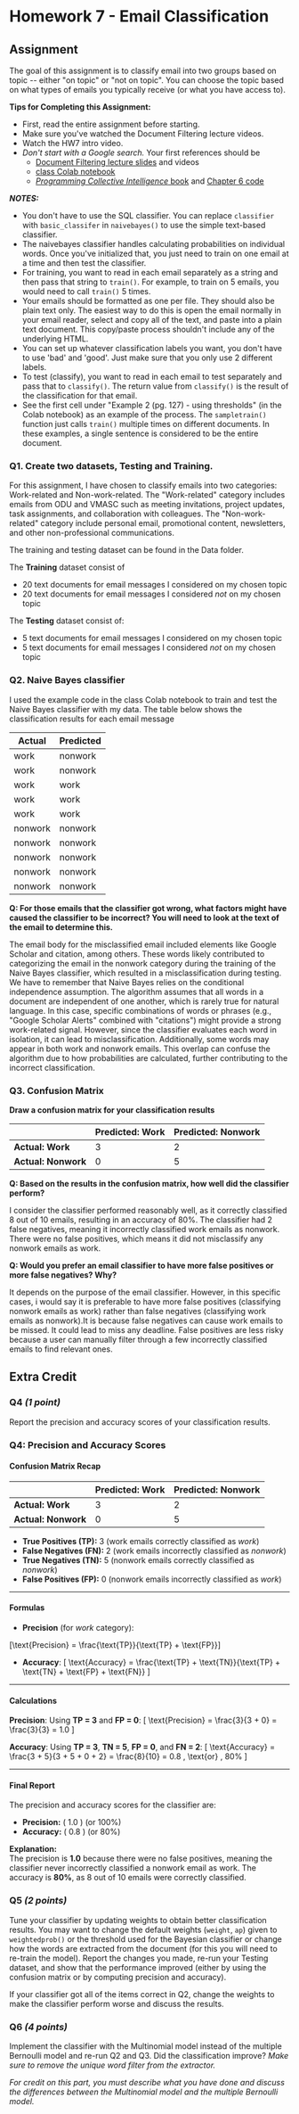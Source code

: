 # Homework 7 - Email Classification

## Assignment

The goal of this assignment is to classify email into two groups based on topic -- either "on topic" or "not on topic".  You can choose the topic based on what types of emails you typically receive (or what you have access to).

**Tips for Completing this Assignment:**
* First, read the entire assignment before starting.
* Make sure you've watched the 	Document Filtering lecture videos.
* Watch the HW7 intro video.
* *Don't start with a Google search.*  Your first references should be
    * [Document Filtering lecture slides](https://docs.google.com/presentation/d/1OpfBDl2YEE7AONVeKUyHA-J7a1mRjncD7cen8F6BG1A/edit?usp=sharing) and videos
    * [class Colab notebook](https://github.com/odu-cs432-websci/public/blob/main/432_PCI_Ch06.ipynb)
    * [*Programming Collective Intelligence* book](https://go.oreilly.com/old-dominion-university/library/view/programming-collective-intelligence/9780596529321/) and [Chapter 6 code](https://github.com/arthur-e/Programming-Collective-Intelligence/tree/master/chapter6)  


***NOTES:***
* You don't have to use the SQL classifier.  You can replace `classifier` with `basic_classifer` in `naivebayes()` to use the simple text-based classifier.
* The naivebayes classifier handles calculating probabilities on individual words.  Once you've initialized that, you just need to train on one email at a time and then test the classifier.
* For training, you want to read in each email separately as a string and then pass that string to `train()`. For example, to train on 5 emails, you would need to call `train()` 5 times.
* Your emails should be formatted as one per file.  They should also be plain text only.  The easiest way to do this is open the email normally in your email reader, select and copy all of the text, and paste into a plain text document.  This copy/paste process shouldn't include any of the underlying HTML.
* You can set up whatever classification labels you want, you don't have to use 'bad' and 'good'.  Just make sure that you only use 2 different labels.
* To test (classify), you want to read in each email to test separately and pass that to `classify()`.  The return value from `classify()` is the result of the classification for that email.
* See the first cell under "Example 2 (pg. 127) - using thresholds" (in the Colab notebook) as an example of the process.  The `sampletrain()` function just calls `train()` multiple times on different documents.  In these examples, a single sentence is considered to be the entire document.


### Q1. Create two datasets, Testing and Training.
For this assignment, I have chosen to classify emails into two categories: Work-related and Non-work-related. The "Work-related" category includes emails from ODU and VMASC such as meeting invitations, project updates, task assignments, and collaboration with colleagues. The "Non-work-related" category include personal email, promotional content, newsletters, and other non-professional communications.

The training and testing dataset can be found in the Data folder.

The **Training** dataset consist of
* 20 text documents for email messages I considered on my chosen topic
* 20 text documents for email messages I considered *not* on my chosen topic

The **Testing** dataset consist of:
* 5 text documents for email messages I considered on my chosen topic
* 5 text documents for email messages I considered *not* on my chosen topic

### Q2. Naive Bayes classifier
I used the example code in the class Colab notebook to train and test the Naive Bayes classifier with my data. The table below shows the classification results for each email message 

| Actual   | Predicted  |
|----------|------------|
| work     | nonwork    |
| work     | nonwork    |
| work     | work       |
| work     | work       |
| work     | work       |
| nonwork  | nonwork    |
| nonwork  | nonwork    |
| nonwork  | nonwork    |
| nonwork  | nonwork    |
| nonwork  | nonwork    |

**Q: For those emails that the classifier got wrong, what factors might have caused the classifier to be incorrect?  You will need to look at the text of the email to determine this.**

The email body for the misclassified email included elements like Google Scholar and citation, among others. These words likely contributed to categorizing the email in the nonwork category during the training of the Naive Bayes classifier, which resulted in a misclassification during testing. We have to remember that Naive Bayes relies on the conditional independence assumption. The algorithm assumes that all words in a document are independent of one another, which is rarely true for natural language. In this case, specific combinations of words or phrases (e.g., "Google Scholar Alerts" combined with "citations") might provide a strong work-related signal. However, since the classifier evaluates each word in isolation, it can lead to misclassification. Additionally, some words may appear in both work and nonwork emails. This overlap can confuse the algorithm due to how probabilities are calculated, further contributing to the incorrect classification.



### Q3. Confusion Matrix

**Draw a confusion matrix for your classification results**

|                | Predicted: Work | Predicted: Nonwork |
|----------------|-----------------|--------------------|
| **Actual: Work** | 3               | 2                  |
| **Actual: Nonwork** | 0               | 5                  |


**Q: Based on the results in the confusion matrix, how well did the classifier perform?**  

I consider the classifier performed reasonably well, as it correctly classified 8 out of 10 emails, resulting in an accuracy of 80%. The classifier had 2 false negatives, meaning it incorrectly classified work emails as nonwork. There were no false positives, which means it did not misclassify any nonwork emails as work.

**Q: Would you prefer an email classifier to have more false positives or more false negatives?  Why?**

It depends on the purpose of the email classifier. However, in this specific cases, i would say it is preferable to have more false positives (classifying nonwork emails as work) rather than false negatives (classifying work emails as nonwork).It is because false negatives can cause work emails to be missed. It could lead to miss any deadline. False positives are less risky because a user can manually filter through a few incorrectly classified emails to find relevant ones.

## Extra Credit

### Q4 *(1 point)* 

Report the precision and accuracy scores of your classification results.

### **Q4: Precision and Accuracy Scores**

#### **Confusion Matrix Recap**
|                | Predicted: Work | Predicted: Nonwork |
|----------------|-----------------|--------------------|
| **Actual: Work** | 3               | 2                  |
| **Actual: Nonwork** | 0               | 5                  |

- **True Positives (TP):** 3 (work emails correctly classified as *work*)  
- **False Negatives (FN):** 2 (work emails incorrectly classified as *nonwork*)  
- **True Negatives (TN):** 5 (nonwork emails correctly classified as *nonwork*)  
- **False Positives (FP):** 0 (nonwork emails incorrectly classified as *work*)  

---

#### **Formulas**
- **Precision** (for *work* category):

\[\text{Precision} = \frac{\text{TP}}{\text{TP} + \text{FP}}\]

- **Accuracy**:
  \[
  \text{Accuracy} = \frac{\text{TP} + \text{TN}}{\text{TP} + \text{TN} + \text{FP} + \text{FN}}
  \]

---

#### **Calculations**
**Precision**:
Using **TP = 3** and **FP = 0**:
\[
\text{Precision} = \frac{3}{3 + 0} = \frac{3}{3} = 1.0
\]

**Accuracy**:
Using **TP = 3**, **TN = 5**, **FP = 0**, and **FN = 2**:
\[
\text{Accuracy} = \frac{3 + 5}{3 + 5 + 0 + 2} = \frac{8}{10} = 0.8 \, \text{or} \, 80\%
\]

---

#### **Final Report**
The precision and accuracy scores for the classifier are:

- **Precision:** \( 1.0 \) (or 100%)  
- **Accuracy:** \( 0.8 \) (or 80%)  

**Explanation:**  
The precision is **1.0** because there were no false positives, meaning the classifier never incorrectly classified a nonwork email as work. The accuracy is **80%**, as 8 out of 10 emails were correctly classified.





### Q5 *(2 points)* 

Tune your classifier by updating weights to obtain better classification results. You may want to change the default weights (`weight`, `ap`) given to `weightedprob()` or the threshold used for the Bayesian classifier or change how the words are extracted from the document (for this you will need to re-train the model).  Report the changes you made, re-run your Testing dataset, and show that the performance improved (either by using the confusion matrix or by computing precision and accuracy).

If your classifier got all of the items correct in Q2, change the weights to make the classifier perform worse and discuss the results.

### Q6 *(4 points)* 

Implement the classifier with the Multinomial model instead of the multiple Bernoulli model and re-run Q2 and Q3.  Did the classification improve?  *Make sure to remove the unique word filter from the extractor.*

*For credit on this part, you must describe what you have done and discuss the differences between the Multinomial model and the multiple Bernoulli model.*

